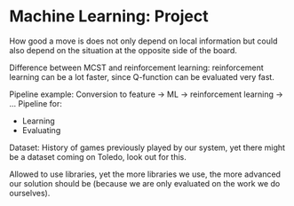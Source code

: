 Machine Learning: Project
=========================

How good a move is does not only depend on local information but could also depend on the situation at the opposite side of the board.

Difference between MCST and reinforcement learning: reinforcement learning can be a lot faster, since Q-function can be evaluated very fast.

Pipeline example: Conversion to feature -> ML -> reinforcement learning -> ...
Pipeline for:

- Learning
- Evaluating

Dataset: History of games previously played by our system, yet there might be a dataset coming on Toledo, look out for this.

Allowed to use libraries, yet the more libraries we use, the more advanced our solution should be (because we are only evaluated on the work we do ourselves).